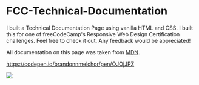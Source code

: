 # FCC-Technical-Documentation

I built a Technical Documentation Page using vanilla HTML and CSS. I built this for one of freeCodeCamp's Responsive Web Design Certification challenges. Feel free to check it out. Any feedback would be appreciated!

All documentation on this page was taken from [MDN](https://developer.mozilla.org/en-US/docs/Web/JavaScript/Guide).

https://codepen.io/brandonnmelchor/pen/OJOjJPZ

![](https://github.com/brandonnmelchor/FCC-Tribute-Page/blob/main/screenshot.png?raw=true)
